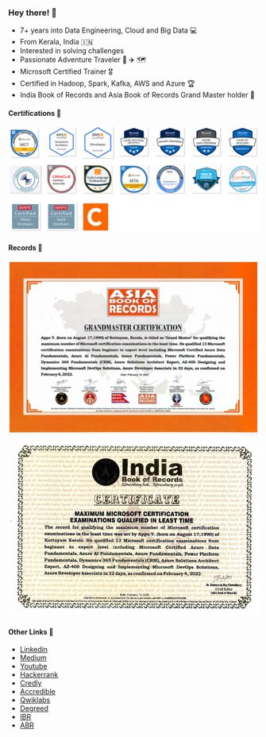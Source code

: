 ### Hey there!  :wave:
- 7+ years into Data Engineering, Cloud and Big Data :computer:
- From Kerala, India :india:
- Interested in solving challenges 
- Passionate Adventure Traveler :compass: :airplane: :world_map:
- Microsoft Certified Trainer :medal_military:
- Certified in Hadoop, Spark, Kafka, AWS and Azure :trophy:
- India Book of Records and Asia Book of Records Grand Master holder :1st_place_medal:	

#### Certifications  :medal_sports:
![alt text](images/badges.png)

 
#### Records  :1st_place_medal:
![alt text](images/abr.jpg)
![alt text](images/ibr.jpg)



#### Other Links :link:
- [Linkedin](https://www.linkedin.com/in/appuv)
- [Medium](https://medium.com/@masterappu)
- [Youtube](https://www.youtube.com/channel/UCSMeGTVvGIFpBP9BhT_89Aw)
- [Hackerrank](https://www.hackerrank.com/masterappu)
- [Credly](https://www.credly.com/users/appuv/badges)
- [Accredible](https://www.credential.net/profile/appuv329546/wallet)
- [Qwiklabs](https://qwiklabs.com/public_profiles/aa816972-ce94-4ab8-bedd-18b7f7f3ac15)
- [Degreed](https://degreed.com/profile/appuv/overview)
- [IBR](https://indiabookofrecords.in/maximum-microsoft-certification-examinations-qualified-in-least-time/)
- [ABR](https://www.asiabookofrecords.com/grand-master-appu-v/)

